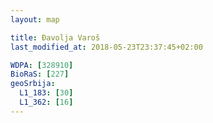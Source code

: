 ```yaml
---
layout: map

title: Đavolja Varoš
last_modified_at: 2018-05-23T23:37:45+02:00

WDPA: [328910]
BioRaS: [227]
geoSrbija:
  L1_183: [30]
  L1_362: [16]
---
```

